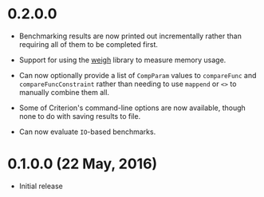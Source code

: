 0.2.0.0
=======

* Benchmarking results are now printed out incrementally rather than
  requiring all of them to be completed first.

* Support for using the [weigh] library to measure memory usage.

    [weigh]: http://hackage.haskell.org/package/weigh

* Can now optionally provide a list of `CompParam` values to
  `compareFunc` and `compareFuncConstraint` rather than needing to use
  `mappend` or `<>` to manually combine them all.

* Some of Criterion's command-line options are now available, though
  none to do with saving results to file.

* Can now evaluate `IO`-based benchmarks.

0.1.0.0 (22 May, 2016)
======================

* Initial release
